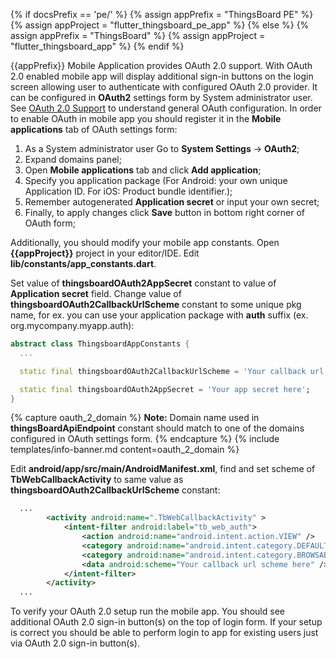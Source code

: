 {% if docsPrefix == 'pe/' %}
{% assign appPrefix = "ThingsBoard PE" %}
{% assign appProject = "flutter_thingsboard_pe_app" %}
{% else %}
{% assign appPrefix = "ThingsBoard" %}
{% assign appProject = "flutter_thingsboard_app" %}
{% endif %}

{{appPrefix}} Mobile Application provides OAuth 2.0 support. With OAuth 2.0 enabled mobile app will display additional sign-in buttons
on the login screen allowing user to authenticate with configured OAuth 2.0 provider.
It can be configured in **OAuth2** settings form by System administrator user.
See [OAuth 2.0 Support](/docs/{{docsPrefix}}user-guide/oauth-2-support/) to understand general OAuth configuration.
In order to enable OAuth in mobile app you should register it in the **Mobile applications** tab of OAuth settings form:

1. As a System administrator user Go to **System Settings** -> **OAuth2**;
2. Expand domains panel;
3. Open **Mobile applications** tab and click **Add application**;
4. Specify you application package (For Android: your own unique Application ID. For iOS: Product bundle identifier.);
5. Remember autogenerated **Application secret** or input your own secret;
6. Finally, to apply changes click **Save** button in bottom right corner of OAuth form;


Additionally, you should modify your mobile app constants.
Open **{{appProject}}** project in your editor/IDE. Edit **lib/constants/app_constants.dart**.

Set value of **thingsboardOAuth2AppSecret** constant to value of **Application secret** field.
Change value of **thingsboardOAuth2CallbackUrlScheme** constant to some unique pkg name, for ex. you can use your application package with **auth** suffix (ex. org.mycompany.myapp.auth):

```dart
abstract class ThingsboardAppConstants {
  ...

  static final thingsboardOAuth2CallbackUrlScheme = 'Your callback url scheme here';

  static final thingsboardOAuth2AppSecret = 'Your app secret here';
}

```

{% capture oauth_2_domain %}
**Note:** Domain name used in **thingsBoardApiEndpoint** constant should match to one of the domains configured in OAuth settings form.
{% endcapture %}
{% include templates/info-banner.md content=oauth_2_domain %}

Edit **android/app/src/main/AndroidManifest.xml**, find and set scheme of **TbWebCallbackActivity** to same value as **thingsboardOAuth2CallbackUrlScheme** constant:

```xml
  ...
        <activity android:name=".TbWebCallbackActivity" >
            <intent-filter android:label="tb_web_auth">
                <action android:name="android.intent.action.VIEW" />
                <category android:name="android.intent.category.DEFAULT" />
                <category android:name="android.intent.category.BROWSABLE" />
                <data android:scheme="Your callback url scheme here" />
            </intent-filter>
        </activity>
  ...
```

To verify your OAuth 2.0 setup run the mobile app.
You should see additional OAuth 2.0 sign-in button(s) on the top of login form.
If your setup is correct you should be able to perform login to app for existing users just via OAuth 2.0 sign-in button(s).

